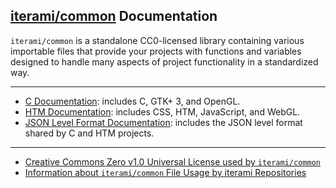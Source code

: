 [iterami/common](https://github.com/iterami/common) Documentation
-----------------------------------------------------------------

`iterami/common` is a standalone CC0-licensed library containing various importable files that provide your projects with functions and variables designed to handle many aspects of project functionality in a standardized way.

---

* [C Documentation](https://github.com/iterami/Documentation.htm/blob/gh-pages/common/guides/c.md): includes C, GTK+ 3, and OpenGL.
* [HTM Documentation](https://github.com/iterami/Documentation.htm/blob/gh-pages/common/guides/htm.md): includes CSS, HTM, JavaScript, and WebGL.
* [JSON Level Format Documentation](https://github.com/iterami/Documentation.htm/blob/gh-pages/common/guides/json.md): includes the JSON level format shared by C and HTM projects.

---

* [Creative Commons Zero v1.0 Universal License used by `iterami/common`](https://github.com/iterami/common/blob/gh-pages/LICENSE.md)
* [Information about `iterami/common` File Usage by iterami Repositories](https://github.com/iterami/Documentation.htm/blob/gh-pages/repositories/common.md)
